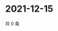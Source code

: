 # 2021-12-15

共 0 条

<!-- BEGIN WEIBO -->
<!-- 最后更新时间 Wed Dec 15 2021 03:09:49 GMT+0800 (China Standard Time) -->

<!-- END WEIBO -->
